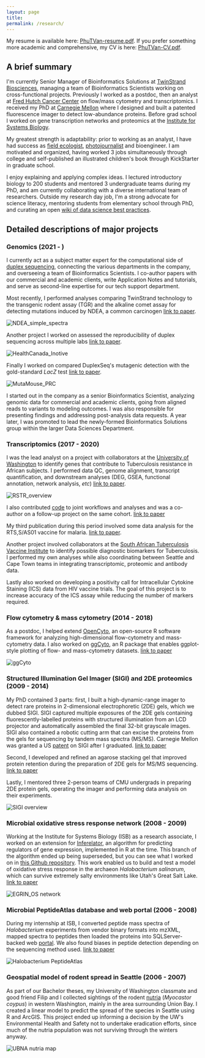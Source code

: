```yaml
---
layout: page
title: 
permalink: /research/
---
```


My resume is available here: [PhuTVan-resume.pdf](PhuTVan-resume.pdf). If you prefer something more academic and comprehensive, my CV is here: [PhuTVan-CV.pdf](PhuTVan-CV.pdf).

## A brief summary

I'm currently Senior Manager of Bioinformatics Solutions at [TwinStrand Biosciences](https://twinstrandbio.com/), managing a team of Bioinformatics Scientists working on cross-functional projects. Previously I worked as a postdoc, then an analyst at [Fred Hutch Cancer Center](https://www.fredhutch.org/en/research/divisions/vaccine-infectious-disease-division.html) on flow/mass cytometry and transcriptomics. I received my PhD at [Carnegie Mellon](https://cmu.edu/bio) where I designed and built a patented fluorescence imager to detect low-abundance proteins. Before grad school I worked on gene transcription networks and proteomics at the [Institute for Systems Biology](https://baliga.systemsbiology.net/).

My greatest strength is adaptability: prior to working as an analyst, I have had success as [field ecologist](https://www.fs.usda.gov/colville), [photojournalist](https://makingtheprince.blogspot.com/2013/11/meet-author.html) and bioengineer. I am motivated and organized, having worked 3 jobs simultaneously through college and self-published an illustrated children's book through KickStarter in graduate school.

I enjoy explaining and applying complex ideas. I lectured introductory biology to 200 students and mentored 3 undergraduate teams during my PhD, and am currently collaborating with a diverse international team of researchers. Outside my research day job, I'm a strong advocate for science literacy, mentoring students from elementary school through PhD, and curating an open [wiki of data science best practices](https://sciwiki.fredhutch.org).

## Detailed descriptions of major projects

### Genomics (2021 - )

I currently act as a subject matter expert for the computational side of [duplex sequencing](https://twinstrandbio.com/technology/), connecting the various departments in the company, and overseeing a team of Bioinformatics Scientists. I co-author papers with our commercial and academic clients, write Application Notes and tutorials, and serve as second-line expertise for our tech support department.

Most recently, I performed analyses comparing TwinStrand technology to the transgenic rodent assay (TGR) and the alkaline comet assay for detecting mutations induced by NDEA, a common carcinogen [link to paper](https://www.sciencedirect.com/science/article/pii/S1383571823001031).

![NDEA_simple_spectra](/images/NDEA_simple_spectra.jpg "NDEA_simple_spectra.jpg")

Another project I worked on assessed the reproducibility of duplex sequencing across multiple labs [link to paper](https://www.sciencedirect.com/science/article/abs/pii/S1383571823000670).

![HealthCanada_Inotive](/images/HealthCanada_Inotive_trinucleotide.jpg "HealthCanada_Inotive_trinucleotide.jpg")

Finally I worked on compared DuplexSeq's mutagenic detection with the gold-standard *LacZ* test [link to paper](https://pubmed.ncbi.nlm.nih.gov/37341741/).

![MutaMouse_PRC](/images/MutaMouse_PRC_MF.jpg "MutaMouse_PRC_MF.jpg")

I started out in the company as a senior Bioinformatics Scientist, analyzing genomic data for commercial and academic clients, going from aligned reads to variants to modeling outcomes. I was also responsible for presenting findings and addressing post-analysis data requests. A year later, I was promoted to lead the newly-formed Bioinformatics Solutions group within the larger Data Sciences Department.

### Transcriptomics (2017 - 2020)

I was the lead analyst on a project with collaborators at the [University of Washington](https://cerid.uw.edu/lab/hawn-lab) to identify genes that contribute to Tuberculosis resistance in African subjects. I performed data QC, genome alignment, transcript quantification, and downstream analyses (DEG, GSEA, functional annotation, network analysis, *etc*) [link to paper](https://www.jci.org/articles/view/140073).

![RSTR_overview](/images/RSTR_overview.jpg "RSTR_overview.jpg")

I also contributed [code](https://github.com/ptvan/r-snippets) to joint workflows and analyses and was a co-author on a follow-up project on the same cohort. [link to paper](https://journals.asm.org/doi/full/10.1128/msphere.00159-22)

My third publication during this period involved some data analysis for the RTS,S/AS01 vaccine for malaria. [link to paper](https://elifesciences.org/articles/70393).

Another project involved collaborators at the [South African Tuberculosis Vaccine Institute](http://www.satvi.uct.ac.za/) to identify possible diagnostic biomarkers for Tuberculosis. I performed my own analyses while also coordinating between Seattle and Cape Town teams in integrating transcriptomic, proteomic and antibody data.

Lastly also worked on developing a positivity call for Intracellular Cytokine Staining (ICS) data from HIV vaccine trials. The goal of this project is to increase accuracy of the ICS assay while reducing the number of markers required.

### Flow cytometry & mass cytometry (2014 - 2018)

As a postdoc, I helped extend [OpenCyto](http://opencyto.org), an open-source R software framework for analyzing high-dimensional flow-cytometry and mass-cytometry data. I also worked on [ggCyto](https://www.bioconductor.org/packages/release/bioc/html/ggcyto.html), an R package that enables ggplot-style plotting of flow- and mass-cytometry datasets. [link to paper](https://www.ncbi.nlm.nih.gov/pmc/articles/PMC6223365/)

![ggCyto](/images/ggcyto-example.jpg "ggcyto-example.jpg")

### Structured Illumination Gel Imager (SIGI) and 2DE proteomics (2009 - 2014)

My PhD contained 3 parts: first, I built a high-dynamic-range imager to detect rare proteins in 2-dimensional electrophoretic (2DE) gels, which we dubbed SIGI. SIGI captured multiple exposures of the 2DE gels containing fluorescently-labelled proteins with structured illumination from an LCD projector and automatically assembled the final 32-bit grayscale images. SIGI also contained a robotic cutting arm that can excise the proteins from the gels for sequencing by tandem mass spectra (MS/MS).  Carnegie Mellon was granted a US [patent](https://patents.google.com/patent/US10362237B2/) on SIGI after I graduated. [link to paper](https://www.ncbi.nlm.nih.gov/pubmed/24935033)

Second, I developed and refined an agarose stacking gel that improved protein retention during the preparation of 2DE gels for MS/MS sequencing. [link to paper](https://www.ncbi.nlm.nih.gov/pubmed/25042010)

Lastly, I mentored three 2-person teams of CMU undergrads in preparing 2DE protein gels, operating the imager and performing data analysis on their experiments.

![SIGI overview](/images/SIGI-operation.jpg "SIGI-operation.jpg")

### Microbial oxidative stress response network (2008 - 2009)

Working at the Institute for Systems Biology (ISB) as a research associate, I worked on an extension for [Inferelator](https://www.ncbi.nlm.nih.gov/pubmed/16686963), an algorithm for predicting regulators of gene expression, implemented in R at the time. This branch of the algorithm ended up being superseded, but you can see what I worked on in [this Github repository](https://github.com/ptvan/inferelator-ancient). This work enabled us to build and test a model of oxidative stress response in the archaeon *Halobacterium salinarum*, which can survive extremely salty environments like Utah's Great Salt Lake. [link to paper](https://www.ncbi.nlm.nih.gov/pmc/articles/PMC1987344/)

![EGRIN_OS network](/images/EGRIN_OS-network.jpg "EGRIN_OS-network.jpg")

### Microbial PeptideAtlas database and web portal (2006 - 2008)

During my internship at ISB, I converted peptide mass spectra of *Halobacterium* experiments from vendor binary formats into mzXML, mapped spectra to peptides then loaded the proteins into SQLServer-backed web [portal](https://peptideatlas.org). We also found biases in peptide detection depending on the sequencing method used. [link to paper](https://www.ncbi.nlm.nih.gov/pmc/articles/PMC2643335/)

![Halobacterium PeptideAtlas](/images/halopeptideatlas-peptidecount.jpg "halopeptideatlas-peptidecount.jpg")

### Geospatial model of rodent spread in Seattle (2006 - 2007)

As part of our Bachelor theses, my University of Washington classmate and good friend Filip and I collected sightings of the rodent [nutria](https://en.wikipedia.org/wiki/Coypu) (*Myocastor coypus*) in western Washington, mainly in the area surrounding Union Bay. I created a linear model to predict the spread of the species in Seattle using R and ArcGIS. This project ended up informing a decision by the UW's Environmental Health and Safety not to undertake eradication efforts, since much of the nutria population was not surviving through the winters anyway.

![UBNA nutria map](/images/UBNA-model.jpg "UBNA-model.jpg")
